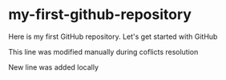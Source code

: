 # my-first-github-repository
Here is my first GitHub repository. Let's get started with GitHub

This line was modified manually during coflicts resolution

New line was added locally